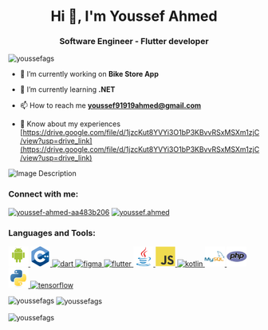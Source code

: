 <h1 align="center">Hi 👋, I'm Youssef Ahmed</h1>
<h3 align="center">Software Engineer - Flutter developer</h3>

<p align="left"> <img src="https://komarev.com/ghpvc/?username=youssefags&label=Profile%20views&color=0e75b6&style=flat" alt="youssefags" /> </p>

- 🔭 I’m currently working on **Bike Store App**

- 🌱 I’m currently learning **.NET**

- 📫 How to reach me **youssef91919ahmed@gmail.com**

- 📄 Know about my experiences [https://drive.google.com/file/d/1jzcKut8YVYi3O1bP3KBvvRSxMSXm1zjC/view?usp=drive_link](https://drive.google.com/file/d/1jzcKut8YVYi3O1bP3KBvvRSxMSXm1zjC/view?usp=drive_link)
 <img src="https://kruschecompany.com/wp-content/uploads/2022/09/Hero-image-for-analysis-of-international-Flutter-developer-salary-ranges-with-data-covering-Germany-Switzerland-United-Kingdom-Eastern-Europe-India-and-USA.jpg" alt="Image Description">
<h3 align="left">Connect with me:</h3>
<p align="left">
<a href="https://linkedin.com/in/youssef-ahmed-aa483b206" target="blank"><img align="center" src="https://raw.githubusercontent.com/rahuldkjain/github-profile-readme-generator/master/src/images/icons/Social/linked-in-alt.svg" alt="youssef-ahmed-aa483b206" height="30" width="40" /></a>
<a href="https://codeforces.com/profile/youssef.ahmed" target="blank"><img align="center" src="https://raw.githubusercontent.com/rahuldkjain/github-profile-readme-generator/master/src/images/icons/Social/codeforces.svg" alt="youssef.ahmed" height="30" width="40" /></a>
</p>

<h3 align="left">Languages and Tools:</h3>
<p align="left"> <a href="https://developer.android.com" target="_blank" rel="noreferrer"> <img src="https://raw.githubusercontent.com/devicons/devicon/master/icons/android/android-original-wordmark.svg" alt="android" width="40" height="40"/> </a> <a href="https://www.w3schools.com/cpp/" target="_blank" rel="noreferrer"> <img src="https://raw.githubusercontent.com/devicons/devicon/master/icons/cplusplus/cplusplus-original.svg" alt="cplusplus" width="40" height="40"/> </a> <a href="https://dart.dev" target="_blank" rel="noreferrer"> <img src="https://www.vectorlogo.zone/logos/dartlang/dartlang-icon.svg" alt="dart" width="40" height="40"/> </a> <a href="https://www.figma.com/" target="_blank" rel="noreferrer"> <img src="https://www.vectorlogo.zone/logos/figma/figma-icon.svg" alt="figma" width="40" height="40"/> </a> <a href="https://flutter.dev" target="_blank" rel="noreferrer"> <img src="https://www.vectorlogo.zone/logos/flutterio/flutterio-icon.svg" alt="flutter" width="40" height="40"/> </a> <a href="https://www.java.com" target="_blank" rel="noreferrer"> <img src="https://raw.githubusercontent.com/devicons/devicon/master/icons/java/java-original.svg" alt="java" width="40" height="40"/> </a> <a href="https://developer.mozilla.org/en-US/docs/Web/JavaScript" target="_blank" rel="noreferrer"> <img src="https://raw.githubusercontent.com/devicons/devicon/master/icons/javascript/javascript-original.svg" alt="javascript" width="40" height="40"/> </a> <a href="https://kotlinlang.org" target="_blank" rel="noreferrer"> <img src="https://www.vectorlogo.zone/logos/kotlinlang/kotlinlang-icon.svg" alt="kotlin" width="40" height="40"/> </a> <a href="https://www.mysql.com/" target="_blank" rel="noreferrer"> <img src="https://raw.githubusercontent.com/devicons/devicon/master/icons/mysql/mysql-original-wordmark.svg" alt="mysql" width="40" height="40"/> </a> <a href="https://www.php.net" target="_blank" rel="noreferrer"> <img src="https://raw.githubusercontent.com/devicons/devicon/master/icons/php/php-original.svg" alt="php" width="40" height="40"/> </a> <a href="https://www.python.org" target="_blank" rel="noreferrer"> <img src="https://raw.githubusercontent.com/devicons/devicon/master/icons/python/python-original.svg" alt="python" width="40" height="40"/> </a> <a href="https://www.tensorflow.org" target="_blank" rel="noreferrer"> <img src="https://www.vectorlogo.zone/logos/tensorflow/tensorflow-icon.svg" alt="tensorflow" width="40" height="40"/> </a> </p>

<p><img align="left" src="https://github-readme-stats.vercel.app/api/top-langs?username=youssefags&show_icons=true&locale=en&layout=compact" alt="youssefags" /></p>

<p>&nbsp;<img align="center" src="https://github-readme-stats.vercel.app/api?username=youssefags&show_icons=true&locale=en" alt="youssefags" /></p>

<p><img align="center" src="https://github-readme-streak-stats.herokuapp.com/?user=youssefags&" alt="youssefags" /></p>
